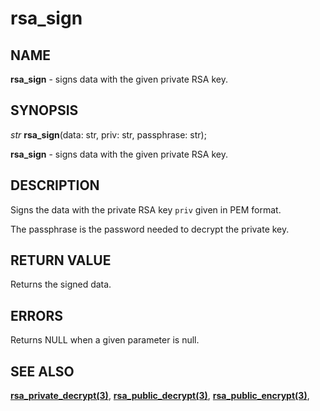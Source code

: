 # rsa_sign

## NAME

**rsa_sign** - signs data with the given private RSA key.

## SYNOPSIS

*str* **rsa_sign**(data: str, priv: str, passphrase: str);

**rsa_sign** - signs data with the given private RSA key.

## DESCRIPTION

Signs the data with the private RSA key `priv` given in PEM format. 

The passphrase is the password needed to decrypt the private key.


## RETURN VALUE
Returns the signed data.

## ERRORS

Returns NULL when a given parameter is null.

## SEE ALSO

**[rsa_private_decrypt(3)](rsa_private_decrypt.md)**,
**[rsa_public_decrypt(3)](rsa_public_decrypt.md)**,
**[rsa_public_encrypt(3)](rsa_public_encrypt.md)**,
